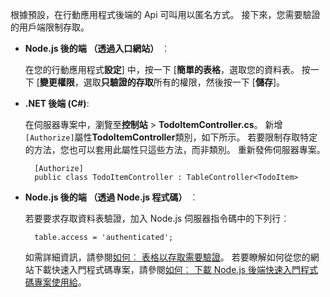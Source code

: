
根據預設，在行動應用程式後端的 Api 可叫用以匿名方式。 接下來，您需要驗證的用戶端限制存取。  

+ **Node.js 後的端 （透過入口網站）** ︰  
    
    在您的行動應用程式**設定**] 中，按一下 [**簡單的表格**，選取您的資料表。 按一下 [**變更權限**，選取**只驗證的存取**所有的權限，然後按一下 [**儲存**]。 

+ **.NET 後端 (C#)**:  

    在伺服器專案中，瀏覽至**控制站** > **TodoItemController.cs**。 新增`[Authorize]`屬性**TodoItemController**類別，如下所示。 若要限制存取特定的方法，您也可以套用此屬性只這些方法，而非類別。 重新發佈伺服器專案。


        [Authorize]
        public class TodoItemController : TableController<TodoItem>

+ **Node.js 後的端 （透過 Node.js 程式碼）** ︰  
    
    若要要求存取資料表驗證，加入 Node.js 伺服器指令碼中的下列行︰


        table.access = 'authenticated';

    如需詳細資訊，請參閱[如何︰ 表格以存取需要驗證](../articles/app-service-mobile/app-service-mobile-node-backend-how-to-use-server-sdk.md#howto-tables-auth)。 若要瞭解如何從您的網站下載快速入門程式碼專案，請參閱[如何︰ 下載 Node.js 後端快速入門程式碼專案使用給](../articles/app-service-mobile/app-service-mobile-node-backend-how-to-use-server-sdk.md#download-quickstart)。

